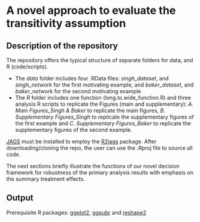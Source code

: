 # A novel approach to evaluate the transitivity assumption 

## Description of the repository

The repository offers the typical structure of separate folders for data, and R (code/scripts).
* The _data_ folder includes four .RData files: _singh_dataset_, and _singh_network_ for the first motivating example, and _baker_dataset_, and _baker_network_ for the second motivating example
* The _R_ folder includes one function (long.to.wide_function.R) and three analysis R scripts to replicate the Figures (main and supplementary): _A. Main Figures_Singh & Baker_ to replicate the main figures, _B. Supplementary Figures_Singh_ to replicate the supplementary figures of the first example and _C. Supplementary Figures_Baker_ to replicate the supplementary figures of the second example.

[JAGS](http://mcmc-jags.sourceforge.net/) must be installed to employ the [R2jags](https://github.com/suyusung/R2jags/issues/) package. After downloading/cloning the repo, the user can use the .Rproj file to source all code.

The next sections briefly illustrate the functions of our novel decision framework for robustness of the primary analysis results with emphasis on the summary treatment effects.

## Output 
Prerequisite R packages: [ggplot2](https://cran.r-project.org/web/packages/ggplot2/index.html), [ggpubr](https://cran.r-project.org/web/packages/ggpubr/) and [reshape2](https://cran.r-project.org/web/packages/reshape2/index.html)
